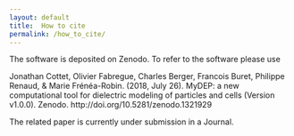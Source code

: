 ```yaml
---
layout: default
title:  How to cite
permalink: /how_to_cite/
---
```



<p>The software is deposited on Zenodo. To refer to the software please use</p>

<p>Jonathan Cottet, Olivier Fabregue, Charles Berger, Francois Buret, Philippe Renaud, & Marie Frénéa-Robin. (2018, July 26). MyDEP: a new computational tool for dielectric modeling of particles and cells (Version v1.0.0). Zenodo. http://doi.org/10.5281/zenodo.1321929</p>

<p>The related paper is currently under submission in a Journal.</p>



